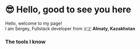 # :sunglasses: Hello, good to see you here

Hello, welcome to my page!<br/>
I am Sergey, Fullstack developer from :kazakhstan: __Almaty, Kazakhstan__

### The tools I know
